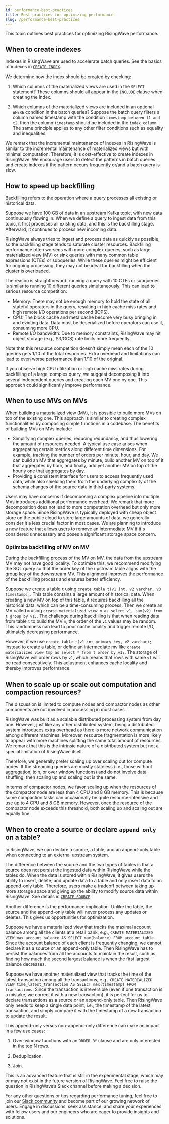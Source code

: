 ```yaml
---
id: performance-best-practices
title: Best practices for optimizing performance
slug: /performance-best-practices
---
```

<head>
  <link rel="canonical" href="https://docs.risingwave.com/docs/current/performance-best-practices/" />
</head>

This topic outlines best practices for optimizing RisingWave performance.

## When to create indexes

Indexes in RisingWave are used to accelerate batch queries. See the basics of indexes in [`CREATE INDEX`](/sql/commands/sql-create-index.md).

We determine how the index should be created by checking:

1. Which columns of the materialized views are used in the `SELECT` statement? These columns should all appear in the `INCLUDE` clause when creating the index.

2. Which columns of the materialized views are included in an optional `WHERE` condition in the batch queries? Suppose the batch query filters a column named timestamp with the condition `timestamp between t1 and t2`, then the column `timestamp` should be included in the `index_column`.  The same principle applies to any other filter conditions such as equality and inequalities.

We remark that the incremental maintenance of indexes in RisingWave is similar to the incremental maintenance of materialized views but with minimal computation. Therefore, it is cost-effective to create indexes in RisingWave. We encourage users to detect the patterns in batch queries and create indexes if the pattern occurs frequently or/and a batch query is slow.

## How to speed up backfilling

Backfilling refers to the operation where a query processes all existing or historical data.

Suppose we have 100 GB of data in an upstream Kafka topic, with new data continuously flowing in. When we define a query to ingest data from this topic, it first processes all existing data, and this is the backfilling stage. Afterward, it continues to process new incoming data.

RisingWave always tries to ingest and process data as quickly as possible, so the backfilling stage tends to saturate cluster resources. Backfilling performance often worsens with more complex queries, such as large materialized view (MV) or sink queries with many common table expressions (CTEs) or subqueries. While these queries might be efficient for ongoing processing, they may not be ideal for backfilling when the cluster is overloaded.

The reason is straightforward: running a query with 10 CTEs or subqueries is similar to running 10 different queries simultaneously. This can lead to serious resource competition:

- Memory: There may not be enough memory to hold the state of all stateful operators in the query, resulting in high cache miss rates and high remote I/O operations per second (IOPS).
- CPU: The block cache and meta cache become very busy bringing in and evicting data. Data must be deserialized before operators can use it, consuming more CPU.
- Remote I/O bandwidth: Due to memory constraints, RisingWave may hit object storage (e.g., S3/GCS) rate limits more frequently.

Note that this resource competition doesn't simply mean each of the 10 queries gets 1/10 of the total resources. Extra overhead and limitations can lead to even worse performance than 1/10 of the original.

If you observe high CPU utilization or high cache miss rates during backfilling of a large, complex query, we suggest decomposing it into several independent queries and creating each MV one by one. This approach could significantly improve performance.

## When to use MVs on MVs

When building a materialized view (MV), it is possible to build more MVs on top of the existing one. This approach is similar to creating complex functionalities by composing simple functions in a codebase. The benefits of building MVs on MVs include:

- Simplifying complex queries, reducing redundancy, and thus lowering the amount of resources needed. A typical use case arises when aggregating certain metrics along different time dimensions. For example, tracking the number of orders per minute, hour, and day. We can build an MV that aggregates by minute, build another MV on top of it that aggregates by hour, and finally, add yet another MV on top of the hourly one that aggregates by day.
- Providing a consistent interface for users to access frequently used data, while also shielding them from the underlying complexity of the schema changes of the source data in third-party systems.

Users may have concerns if decomposing a complex pipeline into multiple MVs introduces additional performance overhead. We remark that more decomposition does not lead to more computation overhead but only more storage space. Since RisingWave is typically deployed with cheap object store on the public cloud to store large amounts of data, we generally consider it a less crucial factor in most cases. We are planning to introduce a new feature that allows users to remove an intermediate MV if it's considered unnecessary and poses a significant storage space concern.

### Optimize backfilling of MV on MV

During the backfilling process of the MV on MV, the data from the upstream MV may not have good locality. To optimize this, we recommend modifying the SQL query so that the order key of the upstream table aligns with the group key of the downstream MV. This alignment improves the performance of the backfilling process and ensures better efficiency.

Suppose we create a table `t` using `create table t(v1 int, v2 varchar, v3 timestamp);`. This table contains a large amount of historical data. When creating a new MV on top of this table, it requires backfilling all the historical data, which can be a time-consuming process. Then we create an MV called `m` using `create materialized view m as select v1, sum(v2) from t group by v1;`. The challenge during backfilling is that when reading data from table `t` to build the MV `m`, the order of the `v1` values may be random. This randomness can lead to poor cache locality and trigger remote I/O, ultimately decreasing performance.

However, if we use `create table t(v1 int primary key, v2 varchar);` instead to create a table, or define an intermediate mv like `create materialized view tmp as select * from t order by v1;`. The storage of RisingWave will order rows by `v1`, which means that rows with same `v1` will be read consecutively. This adjustment enhances cache locality and thereby improves performance.

## When to scale up or scale out computation and compaction resources?

The discussion is limited to compute nodes and compactor nodes as other components are not involved in processing in most cases.

RisingWave was built as a scalable distributed processing system from day one. However, just like any other distributed system, being a distributed system introduces extra overhead as there is more network communication among different machines. Moreover, resource fragmentation is more likely to appear with more machines splitting the same total amount of resources. We remark that this is the intrinsic nature of a distributed system but not a special limitation of RisingWave itself.

Therefore, we generally prefer scaling up over scaling out for compute nodes. If the streaming queries are mostly stateless (i.e., those without aggregation, join, or over window functions) and do not involve data shuffling, then scaling up and scaling out is the same.

In terms of compactor nodes, we favor scaling up when the resources of the compactor node are less than 4 CPU and 8 GB memory. This is because some compaction tasks can occasionally be quite resource-intensive and use up to 4 CPU and 8 GB memory. However, once the resource of the compactor node exceeds this threshold, both scaling up and scaling out are equally fine.

## When to create a source or declare `append only` on a table?

In RisingWave, we can declare a source, a table, and an append-only table when connecting to an external upstream system.

The difference between the source and the two types of tables is that a source does not persist the ingested data within RisingWave while the tables do. When the data is stored within RisingWave, it gives users the ability to insert, delete, and update data to a table and only insert data to an append-only table. Therefore, users make a tradeoff between taking up more storage space and giving up the ability to modify source data within RisingWave. See details in [`CREATE SOURCE`](/sql/commands/sql-create-source.md).

Another difference is the performance implication. Unlike the table, the source and the append-only table will never process any updates or deletes. This gives us opportunities for optimization.

Suppose we have a materialized view that tracks the maximal account balance among all the clients at a retail bank, e.g., `CREATE MATERIALIZED VIEW max_account_balance AS SELECT max(balance) FROM account_table`. Since the account balance of each client is frequently changing, we cannot declare it as a source or an append-only table. Then RisingWave has to persist the balances from all the accounts to maintain the result, such as finding how much the second largest balance is when the first largest balance decreases.

Suppose we have another materialized view that tracks the time of the latest transaction among all the transactions, e.g., `CREATE MATERIALIZED VIEW time_latest_transaction AS SELECT max(timestamp) FROM transactions`. Since the transaction is irreversible (even if one transaction is a mistake, we correct it with a new transaction), it is perfect for us to declare transactions as a source or an append-only table. Then RisingWave only needs to keep a single data point, i.e., the timestamp of the latest transaction, and simply compare it with the timestamp of a new transaction to update the result.

This append-only versus non-append-only difference can make an impact in a few use cases:

1. Over-window functions with an `ORDER BY` clause and are only interested in the top N rows.

2. Deduplication.

3. Join.

This is an advanced feature that is still in the experimental stage, which may or may not exist in the future version of RisingWave. Feel free to raise the question in RisingWave’s Slack channel before making a decision.

For any other questions or tips regarding performance tuning, feel free to join our [Slack community](https://www.risingwave.com/slack) and become part of our growing network of users. Engage in discussions, seek assistance, and share your experiences with fellow users and our engineers who are eager to provide insights and solutions.
